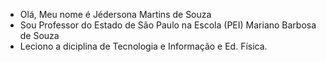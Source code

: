 - Olá, Meu nome é Jédersona Martins de Souza
- Sou Professor do Estado de São Paulo na Escola (PEI) Mariano Barbosa de Souza 
- Leciono a diciplina de Tecnologia e Informação e Ed. Física. 
<!---
Profjedy/Profjedy is a ✨ special ✨ repository because its `README.md` (this file) appears on your GitHub profile.
You can click the Preview link to take a look at your changes.
--->
